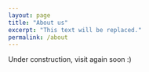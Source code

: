 ```yaml
---
layout: page
title: "About us"
excerpt: "This text will be replaced."
permalink: /about
---
```


<div class="flex h-screen items-center">
    <span class="mx-auto">
        Under construction, visit again soon :)
    </span>
</div>
